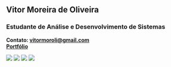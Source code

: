<!--
**vxt0r/vxt0r** is a ✨ _special_ ✨ repository because its `README.md` (this file) appears on your GitHub profile.

Here are some ideas to get you started:

- 🔭 I’m currently working on ...
- 🌱 I’m currently learning ...
- 👯 I’m looking to collaborate on ...
- 🤔 I’m looking for help with ...
- 💬 Ask me about ...
- 📫 How to reach me: ...
- 😄 Pronouns: ...
- ⚡ Fun fact: ...
-->

## Vitor Moreira de Oliveira 
### Estudante de Análise e Desenvolvimento de Sistemas
**Contato: vitormoroli@gmail.com**<br>
**<a href="https://vxt0r.github.io/portfolio/">Portfólio</a>**

<!-- <img src ="https://github-readme-stats.vercel.app/api/top-langs/?username=vxt0r&layout=compact&theme=synthwave"/><br><br> -->
<div>
  <img src ="https://img.shields.io/badge/PHP-777BB4?style=for-the-badge&logo=php&logoColor=white"/>
  <img src ="https://img.shields.io/badge/JavaScript-F7DF1E?style=for-the-badge&logo=javascript&logoColor=black"/>
  <img src ="https://img.shields.io/badge/CSS-239120?&style=for-the-badge&logo=css3&logoColor=white"/>
  <img src ="https://img.shields.io/badge/HTML-239120?style=for-the-badge&logo=html5&logoColor=white"/>
</div>


